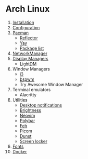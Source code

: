# Arch Linux

1. [Installation](Installation/index)
2. [Configuration](configuration/index)
3. [Pacman](Pacman/index)
    - [Reflector](Pacman/Reflector)
    - [Yay](Pacman/Yay)
    - [Package list](Pacman/package-list)
4. [NetworkManager](network-manager)
5. [Display Managers](display-managers)
    - [LightDM](display-managers/lightdm#LightDM)
6. Window Managers
    - [i3](window-manager/i3)
    - [bspwm](window-manager/bspwm)
    - Try Awesome Window Manager
7. Terminal emulators
    - Alacritty
8. Utilities
    - [Desktop notifications](utilities/desktop-notifications)
    - [Brightness](utilities/brightness)
    - [Neovim](utilities/neovim)
    - [Polybar](utilities/polybar)
    - [Feh](utilities/feh)
    - [Picom](utilities/picom)
    - [Dunst](utilities/dunst)
    - [Screen locker](utilities/screen-locker)
9. [Fonts](fonts)
10. [Docker](docker)
